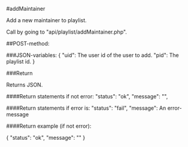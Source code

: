 #addMaintainer

Add a new maintainer to playlist.

Call by going to "api/playlist/addMaintainer.php".

##POST-method:

###JSON-variables:
{
    "uid": The user id of the user to add.
    "pid": The playlist id.
}

###Return

Returns JSON.

####Return statements if not error:
"status": "ok",
"message": "",

####Return statements if error is:
"status": "fail",
"message": An error-message

####Return example (if not error):

{
    "status": "ok",
    "message": ""
}